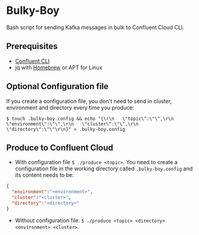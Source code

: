 # Bulky-Boy
Bash script for sending Kafka messages in bulk to Confluent Cloud CLI.

## Prerequisites

 * [Confluent CLI](https://docs.confluent.io/confluent-cli/current/install.html)
 * jq with [Homebrew](https://formulae.brew.sh/formula/jq) or APT for Linux
 
## Optional Configuration file
If you create a configuration file, you don't need to send in cluster, environment and directory every time you produce:

`$ touch .bulky-boy.config && echo "{\r\n   \"topic\":\"\",\r\n   \"environment\":\"\",\r\n   \"cluster\":\"\",\r\n   \"directory\":\"\"\r\n}" > .bulky-boy.config`

## Produce to Confluent Cloud

 * With configuration file `$ ./produce <topic>`. You need to create a configuration file in the working directory called `.bulky-boy.config` and its content needs to be:

 ```json
{
   "environment":"<environment>",
   "cluster":"<cluster>",
   "directory":"<directory>"
}
``` 
 * Without configuration file: `$ ./produce <topic> <directory> <environment> <cluster>`.






